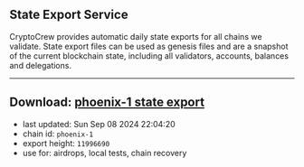 ## State Export Service
CryptoCrew provides automatic daily state exports for all chains we validate. State export files can be used as genesis files and are a snapshot of the current blockchain state, including all validators, accounts, balances and delegations.

---
**Download: [phoenix-1 state export](https://dl-eu2.ccvalidators.com/SERVICE/terra2/phoenix-1_export_11996690.json)**
---

- last updated: Sun Sep 08 2024 22:04:20
- chain id: `phoenix-1`
- export height: `11996690`
- use for: airdrops, local tests, chain recovery
